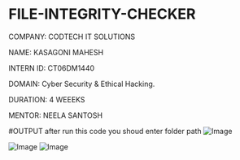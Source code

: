# FILE-INTEGRITY-CHECKER
COMPANY: CODTECH IT SOLUTIONS

NAME: KASAGONI MAHESH

INTERN ID: CT06DM1440

DOMAIN: Cyber Security & Ethical Hacking.

DURATION: 4 WEEEKS

MENTOR: NEELA SANTOSH

#OUTPUT
after run this code you shoud enter folder path
![Image](https://github.com/user-attachments/assets/b7b8410b-055f-4e1e-a4ca-a811deed334b)

![Image](https://github.com/user-attachments/assets/5008bee4-0813-4ba5-9244-513893b4d4f4)
![Image](https://github.com/user-attachments/assets/22e2f5e8-14ec-4eb8-b763-f38b8cc5defb)
